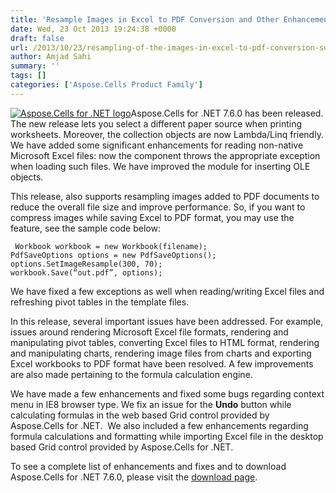 ```yaml
---
title: 'Resample Images in Excel to PDF Conversion and Other Enhancements in Aspose.Cells for .NET 7.6.0'
date: Wed, 23 Oct 2013 19:24:38 +0000
draft: false
url: /2013/10/23/resampling-of-the-images-in-excel-to-pdf-conversion-supported-along-with-other-valuable-enhancements-included-in-aspose.cells-for-.net-7.6.0/
author: Amjad Sahi
summary: ''
tags: []
categories: ['Aspose.Cells Product Family']
---
```


[![Aspose.Cells for .NET logo][1]](https://blog.aspose.com/wp-content/uploads/sites/2/2013/08/aspose-Cells-for-net_100.png)Aspose.Cells for .NET 7.6.0 has been released. The new release lets you select a different paper source when printing worksheets. Moreover, the collection objects are now Lambda/Linq friendly. We have added some significant enhancements for reading non-native Microsoft Excel files: now the component throws the appropriate exception when loading such files. We have improved the module for inserting OLE objects.

This release, also supports resampling images added to PDF documents to reduce the overall file size and improve performance. So, if you want to compress images while saving Excel to PDF format, you may use the feature, see the sample code below:

```
 Workbook workbook = new Workbook(filename);
PdfSaveOptions options = new PdfSaveOptions();
options.SetImageResample(300, 70);
workbook.Save(“out.pdf”, options); 
```

We have fixed a few exceptions as well when reading/writing Excel files and refreshing pivot tables in the template files.

In this release, several important issues have been addressed. For example, issues around rendering Microsoft Excel file formats, rendering and manipulating pivot tables, converting Excel files to HTML format, rendering and manipulating charts, rendering image files from charts and exporting Excel workbooks to PDF format have been resolved. A few improvements are also made pertaining to the formula calculation engine.

We have made a few enhancements and fixed some bugs regarding context menu in IE8 browser type. We fix an issue for the **Undo** button while calculating formulas in the web based Grid control provided by Aspose.Cells for .NET.  We also included a few enhancements regarding formula calculations and formatting while importing Excel file in the desktop based Grid control provided by Aspose.Cells for .NET.

To see a complete list of enhancements and fixes and to download Aspose.Cells for .NET 7.6.0, please visit the [download page][2].




[1]: https://blog.aspose.com/wp-content/uploads/sites/2/2013/08/aspose-Cells-for-net_100.png "Aspose.Cells for .NET logo"
[2]: http://www.aspose.com/community/files/51/.net-components/aspose.cells-for-.net/entry502011.aspx




